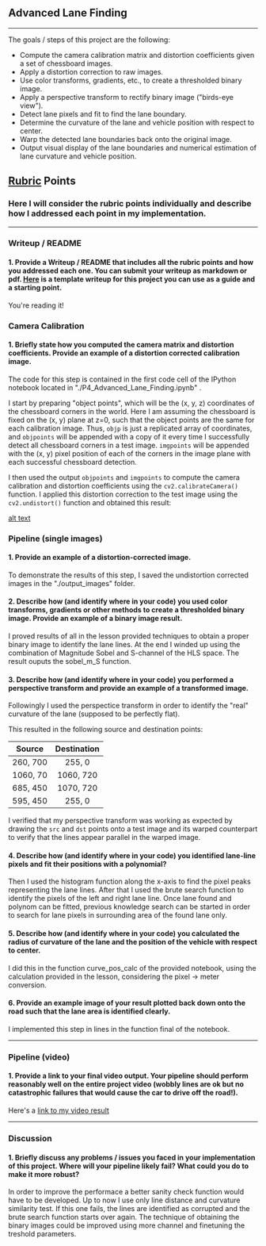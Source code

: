 ## Advanced Lane Finding



---



The goals / steps of this project are the following:

* Compute the camera calibration matrix and distortion coefficients given a set of chessboard images.
* Apply a distortion correction to raw images.
* Use color transforms, gradients, etc., to create a thresholded binary image.
* Apply a perspective transform to rectify binary image ("birds-eye view").
* Detect lane pixels and fit to find the lane boundary.
* Determine the curvature of the lane and vehicle position with respect to center.
* Warp the detected lane boundaries back onto the original image.
* Output visual display of the lane boundaries and numerical estimation of lane curvature and vehicle position.

[//]: # (Image References)

[image1]: ./examples/undistort_output.png "Undistorted"
[image2]: ./test_images/test1.jpg "Road Transformed"
[image3]: ./examples/binary_combo_example.jpg "Binary Example"
[image4]: ./examples/warped_straight_lines.jpg "Warp Example"
[image5]: ./examples/color_fit_lines.jpg "Fit Visual"
[image6]: ./examples/example_output.jpg "Output"
[video1]: ./project_video.mp4 "Video"

## [Rubric](https://review.udacity.com/#!/rubrics/571/view) Points

### Here I will consider the rubric points individually and describe how I addressed each point in my implementation.  

---

### Writeup / README

#### 1. Provide a Writeup / README that includes all the rubric points and how you addressed each one.  You can submit your writeup as markdown or pdf.  [Here](https://github.com/udacity/CarND-Advanced-Lane-Lines/blob/master/writeup_template.md) is a template writeup for this project you can use as a guide and a starting point.  

You're reading it!

### Camera Calibration

#### 1. Briefly state how you computed the camera matrix and distortion coefficients. Provide an example of a distortion corrected calibration image.

The code for this step is contained in the first code cell of the IPython notebook located in "./P4_Advanced_Lane_Finding.ipynb" .  

I start by preparing "object points", which will be the (x, y, z) coordinates of the chessboard corners in the world. Here I am assuming the chessboard is fixed on the (x, y) plane at z=0, such that the object points are the same for each calibration image.  Thus, `objp` is just a replicated array of coordinates, and `objpoints` will be appended with a copy of it every time I successfully detect all chessboard corners in a test image.  `imgpoints` will be appended with the (x, y) pixel position of each of the corners in the image plane with each successful chessboard detection.  

I then used the output `objpoints` and `imgpoints` to compute the camera calibration and distortion coefficients using the `cv2.calibrateCamera()` function.  I applied this distortion correction to the test image using the `cv2.undistort()` function and obtained this result: 

[alt text][image1]

### Pipeline (single images)

#### 1. Provide an example of a distortion-corrected image.

To demonstrate the results of this step, I saved the undistortion corrected images in the "./output_images" folder. 

#### 2. Describe how (and identify where in your code) you used color transforms, gradients or other methods to create a thresholded binary image.  Provide an example of a binary image result.

I proved results of all in the lesson provided techniques to obtain a proper binary image to identify the lane lines. At the end I winded up using the combination of Magnitude Sobel and S-channel of the HLS space. The result ouputs the sobel_m_S function.


#### 3. Describe how (and identify where in your code) you performed a perspective transform and provide an example of a transformed image.

Followingly I used the perspectice transform in order to identify the "real" curvature of the lane (supposed to be perfectly flat). 

This resulted in the following source and destination points:

| Source        | Destination   | 
|:-------------:|:-------------:| 
| 260, 700      | 255, 0        | 
| 1060, 70      | 1060, 720      |
| 685, 450      | 1070, 720      |
| 595, 450      | 255, 0        |

I verified that my perspective transform was working as expected by drawing the `src` and `dst` points onto a test image and its warped counterpart to verify that the lines appear parallel in the warped image.



#### 4. Describe how (and identify where in your code) you identified lane-line pixels and fit their positions with a polynomial?

Then I used the histogram function along the x-axis to find the pixel peaks representing the lane lines. After that I used the brute search function to identify the pixels of the left and right lane line. Once lane found and polynom can be fitted, previous knowledge search can be started in order to search for lane pixels in surrounding area of the found lane only.



#### 5. Describe how (and identify where in your code) you calculated the radius of curvature of the lane and the position of the vehicle with respect to center.

I did this in the function curve_pos_calc of the provided notebook, using the calculation provided in the lesson, considering the pixel -> meter conversion.

#### 6. Provide an example image of your result plotted back down onto the road such that the lane area is identified clearly.

I implemented this step in lines in the function final of the notebook.


---

### Pipeline (video)

#### 1. Provide a link to your final video output.  Your pipeline should perform reasonably well on the entire project video (wobbly lines are ok but no catastrophic failures that would cause the car to drive off the road!).

Here's a [link to my video result](./project_video.mp4)

---

### Discussion

#### 1. Briefly discuss any problems / issues you faced in your implementation of this project.  Where will your pipeline likely fail?  What could you do to make it more robust?

In order to improve the performace a better sanity check function would have to be developed. Up to now I use only line distance and curvature similarity test. If this one fails, the lines are identified as corrupted and the brute search function starts over again. The technique of obtaining the binary images could be improved using more channel and finetuning the treshold parameters. 
